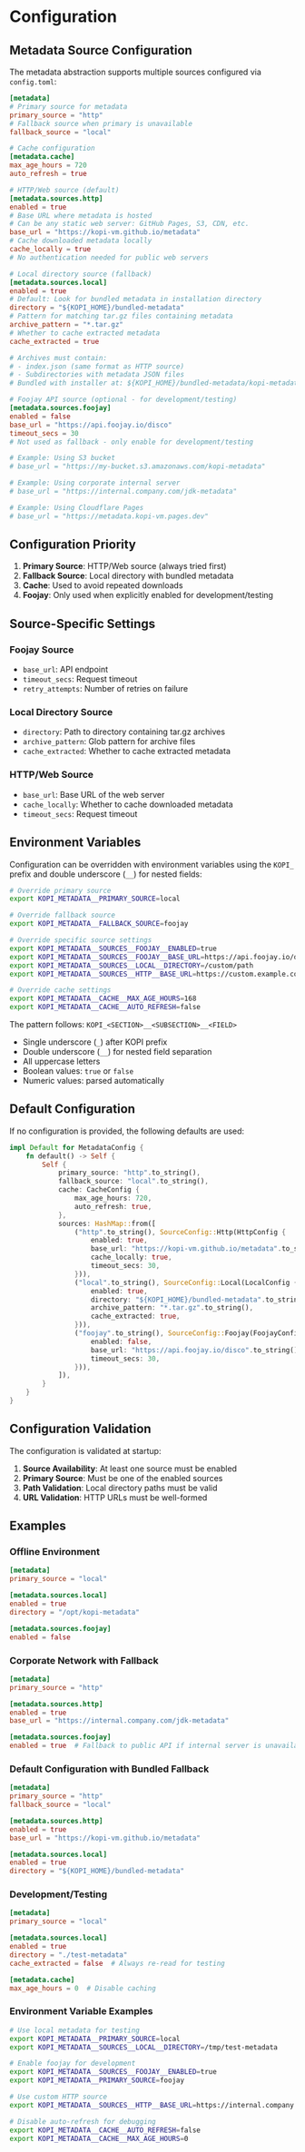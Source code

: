 # Configuration

## Metadata Source Configuration

The metadata abstraction supports multiple sources configured via `config.toml`:

```toml
[metadata]
# Primary source for metadata
primary_source = "http"
# Fallback source when primary is unavailable
fallback_source = "local"

# Cache configuration
[metadata.cache]
max_age_hours = 720
auto_refresh = true

# HTTP/Web source (default)
[metadata.sources.http]
enabled = true
# Base URL where metadata is hosted
# Can be any static web server: GitHub Pages, S3, CDN, etc.
base_url = "https://kopi-vm.github.io/metadata"
# Cache downloaded metadata locally
cache_locally = true
# No authentication needed for public web servers

# Local directory source (fallback)
[metadata.sources.local]
enabled = true
# Default: Look for bundled metadata in installation directory
directory = "${KOPI_HOME}/bundled-metadata"
# Pattern for matching tar.gz files containing metadata
archive_pattern = "*.tar.gz"
# Whether to cache extracted metadata
cache_extracted = true

# Archives must contain:
# - index.json (same format as HTTP source)
# - Subdirectories with metadata JSON files
# Bundled with installer at: ${KOPI_HOME}/bundled-metadata/kopi-metadata-YYYY-MM.tar.gz

# Foojay API source (optional - for development/testing)
[metadata.sources.foojay]
enabled = false
base_url = "https://api.foojay.io/disco"
timeout_secs = 30
# Not used as fallback - only enable for development/testing

# Example: Using S3 bucket
# base_url = "https://my-bucket.s3.amazonaws.com/kopi-metadata"

# Example: Using corporate internal server
# base_url = "https://internal.company.com/jdk-metadata"

# Example: Using Cloudflare Pages
# base_url = "https://metadata.kopi-vm.pages.dev"
```

## Configuration Priority

1. **Primary Source**: HTTP/Web source (always tried first)
2. **Fallback Source**: Local directory with bundled metadata
3. **Cache**: Used to avoid repeated downloads
4. **Foojay**: Only used when explicitly enabled for development/testing

## Source-Specific Settings

### Foojay Source
- `base_url`: API endpoint
- `timeout_secs`: Request timeout
- `retry_attempts`: Number of retries on failure

### Local Directory Source
- `directory`: Path to directory containing tar.gz archives
- `archive_pattern`: Glob pattern for archive files
- `cache_extracted`: Whether to cache extracted metadata

### HTTP/Web Source
- `base_url`: Base URL of the web server
- `cache_locally`: Whether to cache downloaded metadata
- `timeout_secs`: Request timeout

## Environment Variables

Configuration can be overridden with environment variables using the `KOPI_` prefix and double underscore (`__`) for nested fields:

```bash
# Override primary source
export KOPI_METADATA__PRIMARY_SOURCE=local

# Override fallback source  
export KOPI_METADATA__FALLBACK_SOURCE=foojay

# Override specific source settings
export KOPI_METADATA__SOURCES__FOOJAY__ENABLED=true
export KOPI_METADATA__SOURCES__FOOJAY__BASE_URL=https://api.foojay.io/disco
export KOPI_METADATA__SOURCES__LOCAL__DIRECTORY=/custom/path
export KOPI_METADATA__SOURCES__HTTP__BASE_URL=https://custom.example.com/metadata

# Override cache settings
export KOPI_METADATA__CACHE__MAX_AGE_HOURS=168
export KOPI_METADATA__CACHE__AUTO_REFRESH=false
```

The pattern follows: `KOPI_<SECTION>__<SUBSECTION>__<FIELD>`
- Single underscore (`_`) after KOPI prefix
- Double underscore (`__`) for nested field separation
- All uppercase letters
- Boolean values: `true` or `false`
- Numeric values: parsed automatically

## Default Configuration

If no configuration is provided, the following defaults are used:

```rust
impl Default for MetadataConfig {
    fn default() -> Self {
        Self {
            primary_source: "http".to_string(),
            fallback_source: "local".to_string(),
            cache: CacheConfig {
                max_age_hours: 720,
                auto_refresh: true,
            },
            sources: HashMap::from([
                ("http".to_string(), SourceConfig::Http(HttpConfig {
                    enabled: true,
                    base_url: "https://kopi-vm.github.io/metadata".to_string(),
                    cache_locally: true,
                    timeout_secs: 30,
                })),
                ("local".to_string(), SourceConfig::Local(LocalConfig {
                    enabled: true,
                    directory: "${KOPI_HOME}/bundled-metadata".to_string(),
                    archive_pattern: "*.tar.gz".to_string(),
                    cache_extracted: true,
                })),
                ("foojay".to_string(), SourceConfig::Foojay(FoojayConfig {
                    enabled: false,
                    base_url: "https://api.foojay.io/disco".to_string(),
                    timeout_secs: 30,
                })),
            ]),
        }
    }
}
```

## Configuration Validation

The configuration is validated at startup:

1. **Source Availability**: At least one source must be enabled
2. **Primary Source**: Must be one of the enabled sources
3. **Path Validation**: Local directory paths must be valid
4. **URL Validation**: HTTP URLs must be well-formed

## Examples

### Offline Environment
```toml
[metadata]
primary_source = "local"

[metadata.sources.local]
enabled = true
directory = "/opt/kopi-metadata"

[metadata.sources.foojay]
enabled = false
```

### Corporate Network with Fallback
```toml
[metadata]
primary_source = "http"

[metadata.sources.http]
enabled = true
base_url = "https://internal.company.com/jdk-metadata"

[metadata.sources.foojay]
enabled = true  # Fallback to public API if internal server is unavailable
```

### Default Configuration with Bundled Fallback
```toml
[metadata]
primary_source = "http"
fallback_source = "local"

[metadata.sources.http]
enabled = true
base_url = "https://kopi-vm.github.io/metadata"

[metadata.sources.local]
enabled = true
directory = "${KOPI_HOME}/bundled-metadata"
```

### Development/Testing
```toml
[metadata]
primary_source = "local"

[metadata.sources.local]
enabled = true
directory = "./test-metadata"
cache_extracted = false  # Always re-read for testing

[metadata.cache]
max_age_hours = 0  # Disable caching
```

### Environment Variable Examples

```bash
# Use local metadata for testing
export KOPI_METADATA__PRIMARY_SOURCE=local
export KOPI_METADATA__SOURCES__LOCAL__DIRECTORY=/tmp/test-metadata

# Enable foojay for development
export KOPI_METADATA__SOURCES__FOOJAY__ENABLED=true
export KOPI_METADATA__PRIMARY_SOURCE=foojay

# Use custom HTTP source
export KOPI_METADATA__SOURCES__HTTP__BASE_URL=https://internal.company.com/jdk-metadata

# Disable auto-refresh for debugging
export KOPI_METADATA__CACHE__AUTO_REFRESH=false
export KOPI_METADATA__CACHE__MAX_AGE_HOURS=0
```
